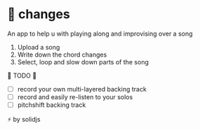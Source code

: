 # 🎹 changes

An app to help u with playing along and improvising over a song

1. Upload a song
2. Write down the chord changes
3. Select, loop and slow down parts of the song

🚧 TODO 🚧
- [ ] record your own multi-layered backing track
- [ ] record and easily re-listen to your solos
- [ ] pitchshift backing track

⚡ by solidjs
